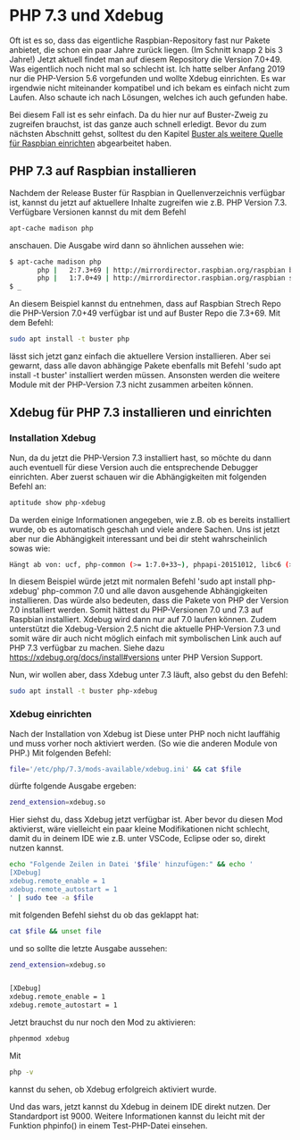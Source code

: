 # PHP 7.3 und Xdebug
Oft ist es so, dass das eigentliche Raspbian-Repository fast nur Pakete anbietet, die schon ein paar Jahre zurück liegen. (Im Schnitt knapp 2 bis 3 Jahre!) Jetzt aktuell findet man auf diesem Repository die Version 7.0+49. Was eigentlich noch nicht mal so schlecht ist. Ich hatte selber Anfang 2019 nur die PHP-Version 5.6 vorgefunden und wollte Xdebug einrichten. Es war irgendwie nicht miteinander kompatibel und ich bekam es einfach nicht zum Laufen. Also schaute ich nach Lösungen, welches ich auch gefunden habe.

Bei diesem Fall ist es sehr einfach. Da du hier nur auf Buster-Zweig zu zugreifen brauchst, ist das ganze auch schnell erledigt. Bevor du zum nächsten Abschnitt gehst, solltest du den Kapitel [Buster als weitere Quelle für Raspbian einrichten](Paketquellen#buster-als-weitere-quelle-für-raspbian-einrichten) abgearbeitet haben.


## PHP 7.3 auf Raspbian installieren
Nachdem der Release Buster für Raspbian in Quellenverzeichnis verfügbar ist, kannst du jetzt auf aktuellere Inhalte zugreifen wie z.B. PHP Version 7.3. Verfügbare Versionen kannst du mit dem Befehl
```bash
apt-cache madison php
```
anschauen. Die Ausgabe wird dann so ähnlichen aussehen wie:
```bash
$ apt-cache madison php
       php |   2:7.3+69 | http://mirrordirector.raspbian.org/raspbian buster/main armhf Packages
       php |   1:7.0+49 | http://mirrordirector.raspbian.org/raspbian stretch/main armhf Packages
$ _
```
An diesem Beispiel kannst du entnehmen, dass auf Raspbian Strech Repo die PHP-Version 7.0+49 verfügbar ist und auf Buster Repo die 7.3+69. Mit dem Befehl:
```bash
sudo apt install -t buster php
```
lässt sich jetzt ganz einfach die aktuellere Version installieren. Aber sei gewarnt, dass alle davon abhängige Pakete ebenfalls mit Befehl 'sudo apt install -t buster' installiert werden müssen. Ansonsten werden die weitere Module mit der PHP-Version 7.3 nicht zusammen arbeiten können.


## Xdebug für PHP 7.3 installieren und einrichten
### Installation Xdebug
Nun, da du jetzt die PHP-Version 7.3 installiert hast, so möchte du dann auch eventuell für diese Version auch die entsprechende Debugger einrichten. Aber zuerst schauen wir die Abhängigkeiten mit folgenden Befehl an:
```bash
aptitude show php-xdebug
```
Da werden einige Informationen angegeben, wie z.B. ob es bereits installiert wurde, ob es automatisch geschah und viele andere Sachen. Uns ist jetzt aber nur die Abhängigkeit interessant und bei dir steht wahrscheinlich sowas wie:
```bash
Hängt ab von: ucf, php-common (>= 1:7.0+33~), phpapi-20151012, libc6 (>= 2.4)
```
In diesem Beispiel würde jetzt mit normalen Befehl 'sudo apt install php-xdebug' php-common 7.0 und alle davon ausgehende Abhängigkeiten installieren. Das würde also bedeuten, dass die Pakete von PHP der Version 7.0 installiert werden. Somit hättest du PHP-Versionen 7.0 und 7.3 auf Raspbian installiert. Xdebug wird dann nur auf 7.0 laufen können. Zudem unterstützt die Xdebug-Version 2.5 nicht die aktuelle PHP-Version 7.3 und somit wäre dir auch nicht möglich einfach mit symbolischen Link auch auf PHP 7.3 verfügbar zu machen. Siehe dazu https://xdebug.org/docs/install#versions unter PHP Version Support.

Nun, wir wollen aber, dass Xdebug unter 7.3 läuft, also gebst du den Befehl:
```bash
sudo apt install -t buster php-xdebug
```

### Xdebug einrichten
Nach der Installation von Xdebug ist Diese unter PHP noch nicht lauffähig und muss vorher noch aktiviert werden. (So wie die anderen Module von PHP.) Mit folgenden Befehl:
```bash
file='/etc/php/7.3/mods-available/xdebug.ini' && cat $file
```
dürfte folgende Ausgabe ergeben:
```bash
zend_extension=xdebug.so
```
Hier siehst du, dass Xdebug jetzt verfügbar ist. Aber bevor du diesen Mod aktivierst, wäre vielleicht ein paar kleine Modifikationen nicht schlecht, damit du in deinem IDE wie z.B. unter VSCode, Eclipse oder so, direkt nutzen kannst.
```bash
echo "Folgende Zeilen in Datei '$file' hinzufügen:" && echo '
[XDebug]
xdebug.remote_enable = 1
xdebug.remote_autostart = 1
' | sudo tee -a $file
```
mit folgenden Befehl siehst du ob das geklappt hat:
```bash
cat $file && unset file
```
und so sollte die letzte Ausgabe aussehen:
```bash
zend_extension=xdebug.so


[XDebug]
xdebug.remote_enable = 1
xdebug.remote_autostart = 1
```
Jetzt brauchst du nur noch den Mod zu aktivieren:
```bash
phpenmod xdebug
```
Mit
```bash
php -v
```
kannst du sehen, ob Xdebug erfolgreich aktiviert wurde.

Und das wars, jetzt kannst du Xdebug in deinem IDE direkt nutzen. Der Standardport ist 9000. Weitere Informationen kannst du leicht mit der Funktion phpinfo() in einem Test-PHP-Datei einsehen.
